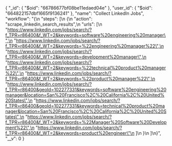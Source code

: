 {
  "_id": {
    "$oid": "66786677bf08be11edaed04e"
  },
  "user_id": {
    "$oid": "664822157dbf1665f9136241"
  },
  "name": "Collect LinkedIn Jobs",
  "workflow": "{\n  \"steps\": [\n    {\n      \"action\": \"scrape_linkedin_search_results\",\n      \"urls\": [\n        \"https://www.linkedin.com/jobs/search/?f_TPR=r86400&f_WT=2&keywords=software%20engineering%20manager\",\n        \"https://www.linkedin.com/jobs/search/?f_TPR=r86400&f_WT=2&keywords=%22engineering%20manager%22\",\n        \"https://www.linkedin.com/jobs/search/?f_TPR=r86400&f_WT=2&keywords=development%20manager\",\n        \"https://www.linkedin.com/jobs/search/?f_TPR=r86400&f_WT=2&keywords=%22technical%20product%20manager%22\",\n        \"https://www.linkedin.com/jobs/search/?f_TPR=r86400&f_WT=2&keywords=%22product%20manager%22\",\n        \"https://www.linkedin.com/jobs/search/?f_TPR=r86400&geoId=102277331&keywords=software%20engineering%20manager&location=San%20Francisco%2C%20California%2C%20United%20States\",\n        \"https://www.linkedin.com/jobs/search/?f_TPR=r86400&geoId=102277331&keywords=technical%20product%20manager&location=San%20Francisco%2C%20California%2C%20United%20States\",\n        \"https://www.linkedin.com/jobs/search/?f_TPR=r86400&f_WT=2&keywords=%22Manager%20Software%20Development%22\",\n        \"https://www.linkedin.com/jobs/search/?f_TPR=r86400&f_WT=2&keywords=product%20engineer\"\n      ]\n    }\n  ]\n}",
  "__v": 0
}